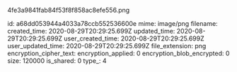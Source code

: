 4fe3a9841fab84f53f8f858ac8efe556.png

id: a68dd053944a4033a78ccb552536600e
mime: image/png
filename: 
created_time: 2020-08-29T20:29:25.699Z
updated_time: 2020-08-29T20:29:25.699Z
user_created_time: 2020-08-29T20:29:25.699Z
user_updated_time: 2020-08-29T20:29:25.699Z
file_extension: png
encryption_cipher_text: 
encryption_applied: 0
encryption_blob_encrypted: 0
size: 120000
is_shared: 0
type_: 4